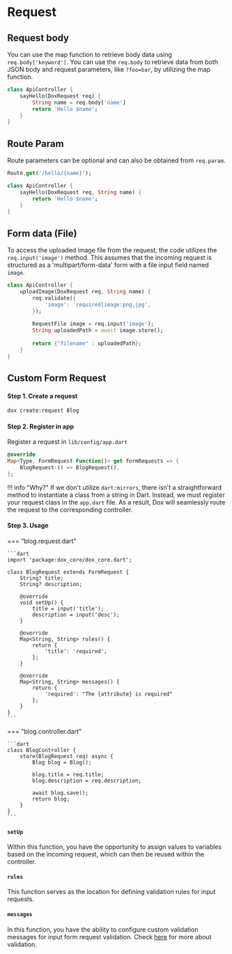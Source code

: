 # Request

## Request body

You can use the map function to retrieve body data using `req.body['keyword']`. You can use the `req.body` to retrieve data from both JSON body and request parameters, like `?foo=bar`, by utilizing the map function.

```dart
class ApiController {
    sayHello(DoxRequest req) {
        String name = req.body['name']
        return 'Hello $name';
    }
}
```

## Route Param

Route parameters can be optional and can also be obtained from `req.param`.

```dart
Route.get('/hello/{name}');

class ApiController {
    sayHello(DoxRequest req, String name) {
        return 'Hello $name';
    }
}
```

## Form data (File)

To access the uploaded image file from the request, the code utilizes the `req.input('image')` method. This assumes that the incoming request is structured as a 'multipart/form-data' form with a file input field named `image`.

```dart
class ApiController {
    uploadImage(DoxRequest req, String name) {
        req.validate({
            'image': 'required|image:png,jpg',
        });
        
        RequestFile image = req.input('image');
        String uploadedPath = await image.store();
        
        return {"filename" : uploadedPath};
    }
}
```

## Custom Form Request

#### Step 1. Create a request

```bash
dox create:request Blog
```

#### Step 2. Register in app

Register a request in `lib/config/app.dart`

```dart
@override
Map<Type, FormRequest Function()> get formRequests => {
    BlogRequest:() => BlogRequest(),
};
```

!!! info "Why?"
    If we don't utilize `dart:mirrors`, there isn't a straightforward method to instantiate a class from a string in Dart. Instead, we must register your request class in the `app.dart` file. As a result, Dox will seamlessly route the request to the corresponding controller.

#### Step 3. Usage

=== "blog.request.dart"

    ```dart
    import 'package:dox_core/dox_core.dart';

    class BlogRequest extends FormRequest {
        String? title;
        String? description;

        @override
        void setUp() {
            title = input('title');
            description = input('desc');
        }

        @override
        Map<String, String> rules() {
            return {
                'title': 'required',
            };
        }

        @override
        Map<String, String> messages() {
            return {
                'required': "The {attribute} is required"
            };
        }
    }
    ```

=== "blog.controller.dart"

    ```dart
    class BlogController {
        store(BlogRequest req) async {
            Blog blog = Blog();
            
            blog.title = req.title;
            blog.description = req.description;
            
            await blog.save();
            return blog;
        }
    }
    ```

#### `setUp`

Within this function, you have the opportunity to assign values to variables based on the incoming request, which can then be reused within the controller.

#### `rules`

This function serves as the location for defining validation rules for input requests.

#### `messages`

In this function, you have the ability to configure custom validation messages for input form request validation. Check [here](validation.md#custom-validation-message) for more about validation.